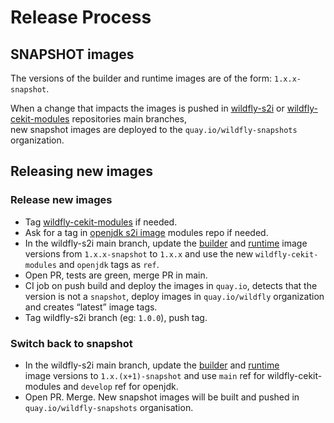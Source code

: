 # Release Process

## SNAPSHOT images

The versions of the builder and runtime images are of the form: `1.x.x-snapshot`.

When a change that impacts the images is pushed in [wildfly-s2i](https://github.com/wildfly/wildfly-s2i) or 
[wildfly-cekit-modules](https://github.com/wildfly/wildfly-cekit-modules) repositories main branches,  
new snapshot images are deployed to the `quay.io/wildfly-snapshots` organization.

## Releasing new images

### Release new images

* Tag [wildfly-cekit-modules](https://github.com/wildfly/wildfly-cekit-modules) if needed.
* Ask for a tag in [openjdk s2i image](https://github.com/jboss-container-images/openjdk) modules repo if needed.
* In the wildfly-s2i main branch, update the [builder](wildfly-builder-image/image.yaml) and [runtime](wildfly-runtime-image/image.yaml) 
image versions from `1.x.x-snapshot` to `1.x.x` and use the new `wildfly-cekit-modules` and `openjdk` tags as `ref`.
* Open PR, tests are green, merge PR in main.
* CI job on push build and deploy the images in `quay.io`, detects that the version is not a `snapshot`, deploy images in `quay.io/wildfly` organization 
and creates “latest” image tags.
* Tag wildfly-s2i  branch (eg: `1.0.0`), push tag.

### Switch back to snapshot

* In the wildfly-s2i main branch, update the [builder](wildfly-builder-image/image.yaml) and [runtime](wildfly-runtime-image/image.yaml)  
image versions to `1.x.(x+1)-snapshot` and use `main` ref for wildfly-cekit-modules and `develop` ref for openjdk.
* Open PR. Merge. New snapshot images will be built and pushed in `quay.io/wildfly-snapshots` organisation.
